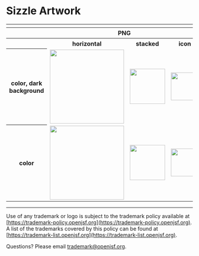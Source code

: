 # Sizzle Artwork

<table>
    <tr>
    	<th colspan="7"></th>
    </tr>
    <tr>
        <th width="120"></th>
        <th colspan="3">PNG</th>
        <th colspan="3">SVG</th>
    </tr>
    <tr>
        <th width="120"></th>
        <th>horizontal</th>
        <th>stacked</th>
        <th>icon</th>
        <th>horizontal</th>
        <th>stacked</th>
        <th>icon</th>
    </tr>
    <tr>
        <th>color, dark background</th>
        <td><img src="./sizzle-logo-horizontal-color-dark_background.png" width="200"></td>
        <td><img src="../no_artwork_available.png" width="95"></td>
        <td><img src="./sizzle-icon-color.png" width="75"></td>
        <td><img src="./sizzle-logo-horizontal-color-dark_background.svg" width="200"></td>
        <td><img src="../no_artwork_available.png" width="95"></td>
        <td><img src="./sizzle-icon-color.svg" width="75"></td>
    </tr>  
    <tr>
        <th>color</th>
        <td><img src="./sizzle-logo-horizontal-color.png" width="200"></td>
        <td><img src="../no_artwork_available.png" width="95"></td>
        <td><img src="./sizzle-icon-color.png" width="75"></td>
        <td><img src="./sizzle-logo-horizontal-color.svg" width="200"></td>
        <td><img src="../no_artwork_available.png" width="95"></td>
        <td><img src="./sizzle-icon-color.svg" width="75"></td>
    </tr>  
</table>

---

Use of any trademark or logo is subject to the trademark policy available at [https://trademark-policy.openjsf.org](https://trademark-policy.openjsf.org). A list of the trademarks covered by this policy can be found at [https://trademark-list.openjsf.org](https://trademark-list.openjsf.org).

Questions? Please email [trademark@openjsf.org](mailto:trademark@openjsf.org).
